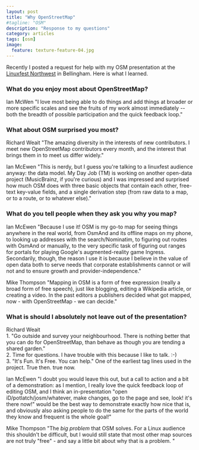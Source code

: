 ```yaml
---
layout: post
title: "Why OpenStreetMap"
#tagline: "OSM"
description: "Response to my questions"
category: articles
tags: [osm]
image:
  feature: texture-feature-04.jpg
---
```


Recently I posted a request for help with my OSM presentation at the [Linuxfest Northwest](http://linuxfestnorthwest.org/2015) in Bellingham. Here is what I learned.

### What do you enjoy most about OpenStreetMap?
Ian McWen "I love most being able to do things and add things at broader or more
specific scales and see the fruits of my work almost immediately -- both
the breadth of possible participation and the quick feedback loop."
  
### What about OSM surprised you most?
Richard Weait "The amazing diversity in the interests of new contributors.  I meet
new OpenStreetMap contributors every month, and the interest that
brings them in to meet us differ widely."

Ian McEwen "This is nerdy, but I guess you're talking to a linuxfest audience
anyway: the data model. My Day Job (TM) is working on another open-data
project (MusicBrainz, if you're curious) and I was impressed and
surprised how much OSM does with three basic objects that contain each
other, free-text key-value fields, and a single derivation step (from
raw data to a map, or to a route, or to whatever else)."

### What do you tell people when they ask you why you map?
Ian McEwen "Because I use it! OSM is my go-to map for seeing things anywhere in the
real world, from OsmAnd and its offline maps on my phone, to looking up
addresses with the search/Nominatim, to figuring out routes with OsmAnd
or manually, to the very specific task of figuring out ranges for
portals for playing Google's augmented-reality game Ingress.
Secondarily, though, the reason I use it is because I believe in the
value of open data both to serve needs that corporate establishments
cannot or will not and to ensure growth and provider-independence."

Mike Thompson "Mapping in OSM is a form of free expression (really a broad form of free speech), just like blogging, editing a Wikipedia article, or creating a video.  In the past editors a publishers decided what got mapped, now - with OpenStreetMap - we can decide."
### What is should I absolutely not leave out of the presentation? 
Richard Weait <br>1. "Go outside and survey your neighbourhood. There is nothing better
that you can do for OpenStreetMap, than behave as though you are
tending a shared garden."
<br>2. Time for questions.  I have trouble with this because I like to talk. :-)
<br>3. "It's Fun. It's Free. You can help."  One of the earliest tag lines
used in the project.  True then. true now.

Ian McEwen "I doubt you would leave this out, but a call to action and a bit of a
demonstration: as I mention, I really love the quick feedback loop of
editing OSM, and I think an in-presentation "open
iD/potlatch/josm/whatever, make changes, go to the page and see, look!
it's there now!" would be the best way to demonstrate exactly how nice
that is, and obviously also asking people to do the same for the parts
of the world they know and frequent is the whole goal!"

Mike Thompson  "The *big problem* that OSM solves. For a Linux audience this shouldn't be difficult, but I would still state that most other map sources are not truly "free" - and say a little bit about why that is a problem.  "